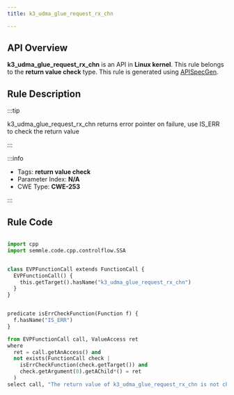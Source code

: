 ```yaml
---
title: k3_udma_glue_request_rx_chn

---
```



## API Overview
**k3_udma_glue_request_rx_chn** is an API in **Linux kernel**. This rule belongs to the **return value check** type. This rule is generated using [APISpecGen](../../tools/APISpecGen).
## Rule Description

:::tip

k3_udma_glue_request_rx_chn returns error pointer on failure, use IS_ERR to check the return value

:::

:::info

- Tags: **return value check**
- Parameter Index: **N/A**
- CWE Type: **CWE-253**

:::

## Rule Code
```python

import cpp
import semmle.code.cpp.controlflow.SSA


class EVPFunctionCall extends FunctionCall {
  EVPFunctionCall() {
    this.getTarget().hasName("k3_udma_glue_request_rx_chn")
  }
}


predicate isErrCheckFunction(Function f) {
  f.hasName("IS_ERR") 
}

from EVPFunctionCall call, ValueAccess ret
where
  ret = call.getAnAccess() and
  not exists(FunctionCall check |
    isErrCheckFunction(check.getTarget()) and
    check.getArgument(0).getAChild*() = ret
  )
select call, "The return value of k3_udma_glue_request_rx_chn is not checked with IS_ERR."
    
```
